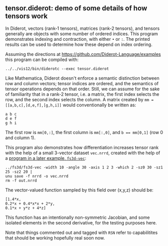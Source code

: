 ## tensor.diderot: demo of some details of how tensors work

In Diderot, vectors (rank-1 tensors), matrices (rank-2 tensors), and
tensors generally are objects with some number of ordered indices.
This program demonstrates indexing and contraction, with either
`•` or `:`. The printed results can be used to determine how these
depend on index ordering.

Assuming the directions at https://github.com/Diderot-Language/examples
this program can be compiled with:

	../../vis12/bin/diderotc --exec tensor.diderot

Like Mathematica, Diderot doesn't enforce a semantic distinction between
row and column vectors; tensor indices are ordered, and the semantics of
tensor operations depends on that order. Still, we can assume for the sake
of familiarity that in a rank-2 tensor, i.e. a matrix, the first index
selects the row, and the second index selects the column.  A matrix created
by `mm = [[a,b,c],[d,e,f],[g,h,i]]` would conventionally be written as:

	a b c
	d e f
	g h i

The first row is `mm[0,:]`, the first column is `mm[:,0]`, and
`b == mm[0,1]` (row 0 and column 1).

This program also demonstrates how differentiation increases tensor rank
with the help of a small 3-vector dataset `vec.nrrd`, created with the
help of a [program in a later example, `fs3d-vec`](../fs3d):

	../fs3d/fs3d-vec -width 10 -angle 30 -axis 1 2 3 -which 2 -sz0 30 -sz1 25 -sz2 20 |
	unu save -f nrrd -o vec.nrrd
	rm -f out.nrrd

The vector-valued function sampled by this field over (x,y,z) should be:

	[1.4*x,
	0.2*x + 0.4*x*x + 2*y,
	0.1*x + y*z + 4*z]

This function has an intentionally non-symmetric Jacobian, and some isolated
elements in the second derivative, for the testing purposes here.

Note that things commented out and tagged with `RSN` refer to capabilitites
that should be working hopefully real soon now.
